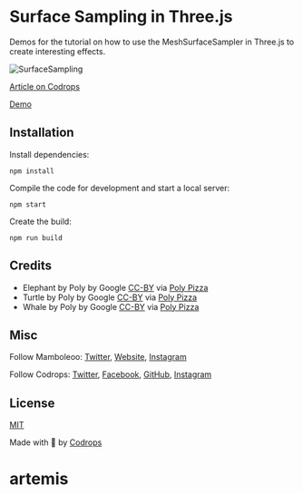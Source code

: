 # Surface Sampling in Three.js

Demos for the tutorial on how to use the MeshSurfaceSampler in Three.js to create interesting effects.

![SurfaceSampling](https://tympanus.net/codrops/wp-content/uploads/2021/08/SurfaceSampling_featured.jpg)

[Article on Codrops](https://tympanus.net/codrops/?p=56350)

[Demo](http://tympanus.net/Tutorials/SurfaceSampling/)


## Installation

Install dependencies:

```
npm install
```

Compile the code for development and start a local server:

```
npm start
```

Create the build:

```
npm run build
```

## Credits

- Elephant by Poly by Google [CC-BY](https://creativecommons.org/licenses/by/3.0/) via [Poly Pizza](https://poly.pizza/m/cx0-TiCjDOx)
- Turtle by Poly by Google [CC-BY](https://creativecommons.org/licenses/by/3.0/) via [Poly Pizza](https://poly.pizza/m/fklSEvGm1Q8)
- Whale by Poly by Google [CC-BY](https://creativecommons.org/licenses/by/3.0/) via [Poly Pizza](https://poly.pizza/m/15cXqVGk0jA)


## Misc

Follow Mamboleoo: [Twitter](https://twitter.com/Mamboleoo), [Website](https://www.mamboleoo.be/), [Instagram](http://instagram.com/)

Follow Codrops: [Twitter](http://www.twitter.com/codrops), [Facebook](http://www.facebook.com/codrops), [GitHub](https://github.com/codrops), [Instagram](https://www.instagram.com/codropsss/)

## License
[MIT](LICENSE)

Made with :blue_heart:  by [Codrops](http://www.codrops.com)





# artemis
